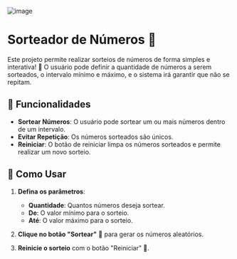 ![image](https://github.com/user-attachments/assets/3aa2c063-58a2-4c8f-8978-48ebe745bced)


# Sorteador de Números 🎰
Este projeto permite realizar sorteios de números de forma simples e interativa! 🎉 O usuário pode definir a quantidade de números a serem sorteados, o intervalo mínimo e máximo, e o sistema irá garantir que não se repitam.

## 🚀 Funcionalidades
- **Sortear Números**: O usuário pode sortear um ou mais números dentro de um intervalo.
- **Evitar Repetição**: Os números sorteados são únicos.
- **Reiniciar**: O botão de reiniciar limpa os números sorteados e permite realizar um novo sorteio.

## 🔧 Como Usar

1. **Defina os parâmetros**:
   - **Quantidade**: Quantos números deseja sortear.
   - **De**: O valor mínimo para o sorteio.
   - **Até**: O valor máximo para o sorteio.
   
2. **Clique no botão "Sortear"** 🎲 para gerar os números aleatórios.

3. **Reinicie o sorteio** com o botão "Reiniciar" 🔄.
